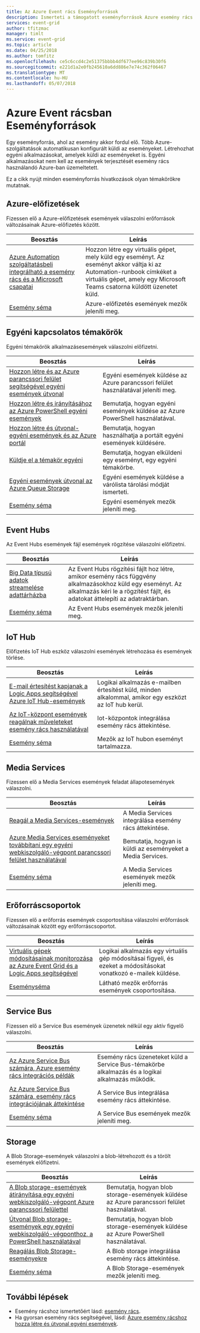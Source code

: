 ```yaml
---
title: Az Azure Event rács Eseményforrások
description: Ismerteti a támogatott eseményforrások Azure esemény rács
services: event-grid
author: tfitzmac
manager: timlt
ms.service: event-grid
ms.topic: article
ms.date: 04/25/2018
ms.author: tomfitz
ms.openlocfilehash: ce5c6ccd4c2e51375bbbb4df677ee96c839b30f6
ms.sourcegitcommit: e221d1a2e0fb245610a6dd886e7e74c362f06467
ms.translationtype: MT
ms.contentlocale: hu-HU
ms.lasthandoff: 05/07/2018
---
```

# <a name="event-sources-in-azure-event-grid"></a>Azure Event rácsban Eseményforrások

Egy eseményforrás, ahol az esemény akkor fordul elő. Több Azure-szolgáltatások automatikusan konfigurált küldi az eseményeket. Létrehozhat egyéni alkalmazásokat, amelyek küldi az eseményeket is. Egyéni alkalmazásokat nem kell az események terjesztését esemény rács használandó Azure-ban üzemeltetett.

Ez a cikk nyújt minden eseményforrás hivatkozások olyan témakörökre mutatnak.

## <a name="azure-subscriptions"></a>Azure-előfizetések

Fizessen elő a Azure-előfizetések események válaszolni erőforrások változásainak Azure-előfizetés között.

|Beosztás |Leírás  |
|---------|---------|
| [Azure Automation szolgáltatásbeli integrálható a esemény rács és a Microsoft csapatai](ensure-tags-exists-on-new-virtual-machines.md) |Hozzon létre egy virtuális gépet, mely küld egy eseményt. Az eseményt akkor váltja ki az Automation-runbook címkéket a virtuális gépet, amely egy Microsoft Teams csatorna küldött üzenetet küld. |
| [Esemény séma](event-schema-subscriptions.md) | Azure-előfizetés események mezők jeleníti meg. |

## <a name="custom-topics"></a>Egyéni kapcsolatos témakörök

Egyéni témakörök alkalmazásesemények válaszolni előfizetni.

|Beosztás  |Leírás  |
|---------|---------|
| [Hozzon létre és az Azure parancssori felület segítségével egyéni események útvonal](custom-event-quickstart.md) | Egyéni események küldése az Azure parancssori felület használatával jeleníti meg. |
| [Hozzon létre és irányításához az Azure PowerShell egyéni események](custom-event-quickstart-powershell.md) | Bemutatja, hogyan egyéni események küldése az Azure PowerShell használatával. |
| [Hozzon létre és útvonal-egyéni események és az Azure portál](custom-event-quickstart-portal.md) | Bemutatja, hogyan használhatja a portált egyéni események küldésére. |
| [Küldje el a témakör egyéni](post-to-custom-topic.md) | Bemutatja, hogyan elküldeni egy eseményt, egy egyéni témakörbe. |
| [Egyéni események útvonal az Azure Queue Storage](custom-event-to-queue-storage.md) | Egyéni események küldése a várólista tárolási módját ismerteti. |
| [Esemény séma](event-schema.md) | Egyéni események mezők jeleníti meg. |

## <a name="event-hubs"></a>Event Hubs

Az Event Hubs események fájl események rögzítése válaszolni előfizetni.

|Beosztás  |Leírás  |
|---------|---------|
| [Big Data típusú adatok streamelése adattárházba](event-grid-event-hubs-integration.md) | Az Event Hubs rögzítési fájlt hoz létre, amikor esemény rács függvény alkalmazásokhoz küld egy eseményt. Az alkalmazás kéri le a rögzítést fájlt, és adatokat áttelepíti az adatraktárban. |
| [Esemény séma](event-schema-event-hubs.md) | Az Event Hubs események mezők jeleníti meg. |

## <a name="iot-hub"></a>IoT Hub

Előfizetés IoT Hub eszköz válaszolni események létrehozása és események törlése.

|Beosztás  |Leírás  |
|---------|---------|
| [E-mail értesítést kapjanak a Logic Apps segítségével Azure IoT Hub-események](publish-iot-hub-events-to-logic-apps.md) | Logikai alkalmazás e-mailben értesítést küld, minden alkalommal, amikor egy eszközt az IoT hub kerül. |
| [Az IoT-központ események reagálnak műveleteket esemény rács használatával](../iot-hub/iot-hub-event-grid.md) | Iot-központok integrálása esemény rács áttekintése. |
| [Esemény séma](event-schema-iot-hub.md) | Mezők az IoT hubon eseményt tartalmazza. |

## <a name="media-services"></a>Media Services

Fizessen elő a Media Services események feladat állapotesemények válaszolni.

|Beosztás  |Leírás  |
|---------|---------|
| [Reagál a Media Services-események](../media-services/latest/reacting-to-media-services-events.md) | A Media Services integrálása esemény rács áttekintése. |
| [Azure Media Services eseményeket továbbítani egy egyéni webkiszolgáló-végpont parancssori felület használatával](../media-services/latest/job-state-events-cli-how-to.md?toc=%2fazure%2fevent-grid%2ftoc.json) | Bemutatja, hogyan is küldi az eseményeket a Media Services. |
| [Esemény séma](../media-services/latest/media-services-event-schemas.md?toc=%2fazure%2fevent-grid%2ftoc.json) | A Media Services események mezők jeleníti meg. |

## <a name="resource-groups"></a>Erőforráscsoportok

Fizessen elő a erőforrás események csoportosítása válaszolni erőforrások változásainak között egy erőforráscsoportot.

|Beosztás  |Leírás  |
|---------|---------|
| [Virtuális gépek módosításainak monitorozása az Azure Event Grid és a Logic Apps segítségével](monitor-virtual-machine-changes-event-grid-logic-app.md) | Logikai alkalmazás egy virtuális gép módosításai figyeli, és ezeket a módosításokat vonatkozó e-mailek küldése. |
| [Eseményséma](event-schema-resource-groups.md) | Látható mezők erőforrás események csoportosítása. |

## <a name="service-bus"></a>Service Bus

Fizessen elő a Service Bus események üzenetek nélkül egy aktív figyelő válaszolni.

|Beosztás  |Leírás  |
|---------|---------|
| [Az Azure Service Bus számára, Azure esemény rács integrációs példák](../service-bus-messaging/service-bus-to-event-grid-integration-example.md?toc=%2fazure%2fevent-grid%2ftoc.json) | Esemény rács üzeneteket küld a Service Bus-témakörbe alkalmazás és a logikai alkalmazás működik. |
| [Az Azure Service Bus számára, esemény rács integrációjának áttekintése](../service-bus-messaging/service-bus-to-event-grid-integration-concept.md) | A Service Bus integrálása esemény rács áttekintése. |
| [Esemény séma](event-schema-service-bus.md) | A Service Bus események mezők jeleníti meg. |

## <a name="storage"></a>Storage

A Blob Storage-események válaszolni a blob-létrehozott és a törölt események előfizetni.

|Beosztás  |Leírás  |
|---------|---------|
| [A Blob storage-események átirányítása egy egyéni webkiszolgáló-végpont Azure parancssori felülettel](../storage/blobs/storage-blob-event-quickstart.md?toc=%2fazure%2fevent-grid%2ftoc.json) | Bemutatja, hogyan blob storage-események küldése az Azure parancssori felület használatával. |
| [Útvonal Blob storage-események egy egyéni webkiszolgáló-végponthoz, a PowerShell használatával](../storage/blobs/storage-blob-event-quickstart-powershell.md?toc=%2fazure%2fevent-grid%2ftoc.json) | Bemutatja, hogyan blob storage-események küldése az Azure PowerShell használatával. |
| [Reagálás Blob Storage-eseményekre](../storage/blobs/storage-blob-event-overview.md) | A Blob storage integrálása esemény rács áttekintése. |
| [Esemény séma](event-schema-blob-storage.md) | A Blob Storage-események mezők jeleníti meg. |

## <a name="next-steps"></a>További lépések

* Esemény rácshoz ismertetőért lásd: [esemény rács](overview.md).
* Ha gyorsan esemény rács segítségével, lásd: [Azure esemény rácshoz hozza létre és útvonal egyéni események](custom-event-quickstart.md).
